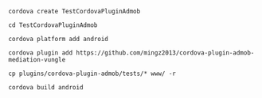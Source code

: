 `cordova create TestCordovaPluginAdmob`

`cd TestCordovaPluginAdmob`

`cordova platform add android`

`cordova plugin add https://github.com/mingz2013/cordova-plugin-admob-mediation-vungle`

`cp plugins/cordova-plugin-admob/tests/* www/ -r`


`cordova build android`


